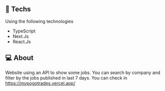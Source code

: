 ## 🚀 Techs

Using the following technologies

- TypeScript
- Next.Js
- React.Js

## 💻 About

Website using an API to show some jobs. You can search by company and filter by the jobs published in last 7 days. You can check in https://mypogotrades.vercel.app/
